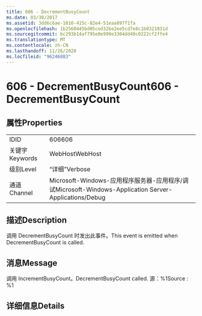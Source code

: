 ```yaml
---
title: 606 - DecrementBusyCount
ms.date: 03/30/2017
ms.assetid: 3dd6c6ae-1010-415c-82e4-51eaa897f1fa
ms.openlocfilehash: 1b2560445bd05ced32be2ee5cd7e8c1b0321031d
ms.sourcegitcommit: bc293b14af795e0e999e3304dd40c0222cf2ffe4
ms.translationtype: MT
ms.contentlocale: zh-CN
ms.lasthandoff: 11/26/2020
ms.locfileid: "96246883"
---
```

# <a name="606---decrementbusycount"></a><span data-ttu-id="e67dc-102">606 - DecrementBusyCount</span><span class="sxs-lookup"><span data-stu-id="e67dc-102">606 - DecrementBusyCount</span></span>

## <a name="properties"></a><span data-ttu-id="e67dc-103">属性</span><span class="sxs-lookup"><span data-stu-id="e67dc-103">Properties</span></span>  
  
|||  
|-|-|  
|<span data-ttu-id="e67dc-104">ID</span><span class="sxs-lookup"><span data-stu-id="e67dc-104">ID</span></span>|<span data-ttu-id="e67dc-105">606</span><span class="sxs-lookup"><span data-stu-id="e67dc-105">606</span></span>|  
|<span data-ttu-id="e67dc-106">关键字</span><span class="sxs-lookup"><span data-stu-id="e67dc-106">Keywords</span></span>|<span data-ttu-id="e67dc-107">WebHost</span><span class="sxs-lookup"><span data-stu-id="e67dc-107">WebHost</span></span>|  
|<span data-ttu-id="e67dc-108">级别</span><span class="sxs-lookup"><span data-stu-id="e67dc-108">Level</span></span>|<span data-ttu-id="e67dc-109">“详细”</span><span class="sxs-lookup"><span data-stu-id="e67dc-109">Verbose</span></span>|  
|<span data-ttu-id="e67dc-110">通道</span><span class="sxs-lookup"><span data-stu-id="e67dc-110">Channel</span></span>|<span data-ttu-id="e67dc-111">Microsoft-Windows-应用程序服务器-应用程序/调试</span><span class="sxs-lookup"><span data-stu-id="e67dc-111">Microsoft-Windows-Application Server-Applications/Debug</span></span>|  
  
## <a name="description"></a><span data-ttu-id="e67dc-112">描述</span><span class="sxs-lookup"><span data-stu-id="e67dc-112">Description</span></span>  

 <span data-ttu-id="e67dc-113">调用 DecrementBusyCount 时发出此事件。</span><span class="sxs-lookup"><span data-stu-id="e67dc-113">This event is emitted when DecrementBusyCount is called.</span></span>  
  
## <a name="message"></a><span data-ttu-id="e67dc-114">消息</span><span class="sxs-lookup"><span data-stu-id="e67dc-114">Message</span></span>  

 <span data-ttu-id="e67dc-115">调用 IncrementBusyCount。</span><span class="sxs-lookup"><span data-stu-id="e67dc-115">DecrementBusyCount called.</span></span> <span data-ttu-id="e67dc-116">源：%1</span><span class="sxs-lookup"><span data-stu-id="e67dc-116">Source : %1</span></span>  
  
## <a name="details"></a><span data-ttu-id="e67dc-117">详细信息</span><span class="sxs-lookup"><span data-stu-id="e67dc-117">Details</span></span>
